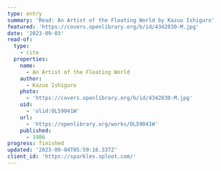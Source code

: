 ```yaml
---
type: entry
summary: 'Read: An Artist of the Floating World by Kazuo Ishiguro'
featured: 'https://covers.openlibrary.org/b/id/4342830-M.jpg'
date: '2023-09-03'
read-of:
  type:
    - cite
  properties:
    name:
      - An Artist of the Floating World
    author:
      - Kazuo Ishiguro
    photo:
      - 'https://covers.openlibrary.org/b/id/4342830-M.jpg'
    uid:
      - 'olid:OL59041W'
    url:
      - 'https://openlibrary.org/works/OL59041W'
    published:
      - 1986
progress: finished
updated: '2023-09-04T05:59:16.337Z'
client_id: 'https://sparkles.sploot.com/'
---
```


